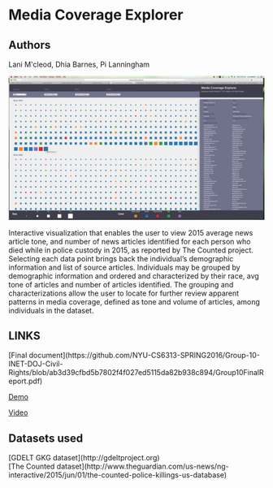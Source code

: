 <h1>Media Coverage Explorer</h1>

<h2>Authors</h2>
<p>Lani M'cleod, Dhia Barnes, Pi Lanningham</p>
<p></p>


![Media Coverage Explorer](https://github.com/NYU-CS6313-SPRING2016/Group-10-INET-DOJ-Civil-Rights/blob/gh-pages/InfoVisScreenshot.png)

Interactive visualization that enables the user to view 2015 average news article tone, and number of news articles identified for each person who died while in police custody in 2015, as reported by The Counted project. Selecting each data point brings back the individual’s demographic information and list of source articles. Individuals may be grouped by demographic information and ordered and characterized by their race, avg tone of articles and number of articles identified. The grouping and characterizations allow the user to locate for further review apparent patterns in media coverage, defined as tone and volume of articles, among individuals in the dataset.  

<h2>LINKS</h2>
[Final document](https://github.com/NYU-CS6313-SPRING2016/Group-10-INET-DOJ-Civil-Rights/blob/ab3d39cfbd5b7802f4f027ed5115da82b938c894/Group10FinalReport.pdf)

[Demo](http://nyu-cs6313-spring2016.github.io/Group-10-INET-DOJ-Civil-Rights/src/index.html)

[Video](https://youtu.be/KtAKCRr-8Ig)

<h2>Datasets used</h2>
[GDELT GKG dataset](http://gdeltproject.org)
<br>
[The Counted dataset](http://www.theguardian.com/us-news/ng-interactive/2015/jun/01/the-counted-police-killings-us-database)
